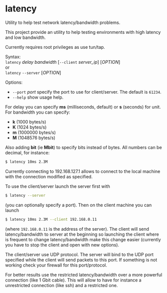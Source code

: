 latency
=======

Utility to help test network latency/bandwidth problems.

This project provide an utility to help testing environments
with high latency and low bandwidth.

Currently requires root privileges as use tun/tap.

Syntax:  
  `latency` *delay* *bandwidth* [`--client` *server_ip*] [*OPTION*]  
or  
  `latency` `--server` [*OPTION*]

Options:

  * `--port` *port* specify the port to use for client/server.
    The default is `61234`.
  * `--help` show usage help.

For delay you can specify **ms** (milliseconds, default) or **s**
(seconds) for unit.
For bandwidth you can specify:

 * **k** (1000 bytes/s)
 * **K** (1024 bytes/s)
 * **m** (1000000 bytes/s)
 * **M** (1048576 bytes/s)

Also adding **bit** (ie **Mbit**) to specify bits instead of
bytes.
All numbers can be decimal, for instance:


```bash
$ latency 10ms 2.3M
```

Currently connecting to 192.168.127.1 allows to connect to
the local machine with the connection modified as specified.

To use the client/server launch the server first with

```bash
$ latency --server
```

(you can optionally specify a port). Then on the client machine
you can launch

```bash
$ latency 10ms 2.3M --client 192.168.0.11
```

(where `192.168.0.11` is the address of the server). The client
will send latency/bandwidth to server at the beginning so launching
the client where is frequent to change latency/bandwidth make this
change easier (currently you have to stop the client and open with
new options).

The client/server use UDP protocol. The server will bind to the UDP
port specified while the client will send packets to this port. If
something is not working check your firewall for this port/protocol.

For better results use the restricted latency/bandwidth over a more
powerful connection (like 1 Gbit cable). This will allow to have for
instance a unrestricted connection (like ssh) and a restricted one.

